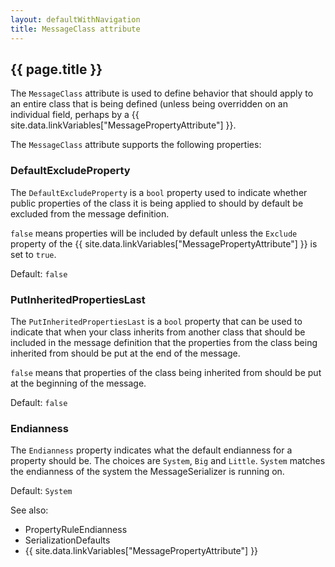 ```yaml
---
layout: defaultWithNavigation
title: MessageClass attribute
---
```

## {{ page.title }}

The `MessageClass` attribute is used to define behavior that should apply to an entire class that is being defined (unless being overridden on an individual field,
perhaps by a {{ site.data.linkVariables["MessagePropertyAttribute"] }}.

The `MessageClass` attribute supports the following properties:

### DefaultExcludeProperty

The `DefaultExcludeProperty` is a `bool` property used to indicate whether public properties of the class it is being applied to should by default be excluded from the message definition.

`false` means properties will be included by default unless the `Exclude` property of the {{ site.data.linkVariables["MessagePropertyAttribute"] }} is set to `true`.

Default: `false`

### PutInheritedPropertiesLast

The `PutInheritedPropertiesLast` is a `bool` property that can be used to indicate that when your class inherits from another class that should be included in the message definition that the properties
from the class being inherited from should be put at the end of the message.

`false` means that properties of the class being inherited from should be put at the beginning of the message.

Default: `false`

### Endianness

The `Endianness` property indicates what the default endianness for a property should be.  The choices are `System`, `Big` and `Little`.  `System` matches the
endianness of the system the MessageSerializer is running on.

Default: `System`

See also:
* <makeLink>PropertyRuleEndianness</makeLink>
* <makeLink>SerializationDefaults</makeLink>
* {{ site.data.linkVariables["MessagePropertyAttribute"] }}

